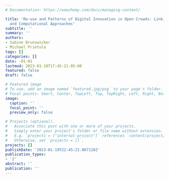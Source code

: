 ```yaml
---
# Documentation: https://wowchemy.com/docs/managing-content/

title: 'Re-use and Patterns of Digital Innovation in Open Crowds: Linking Empirical
  and Computational Approaches'
subtitle: ''
summary: ''
authors:
- Sabine Brunswicker
- Michael Prietula
tags: []
categories: []
date: -01-01
lastmod: 2023-01-19T17:45:21-05:00
featured: false
draft: false

# Featured image
# To use, add an image named `featured.jpg/png` to your page's folder.
# Focal points: Smart, Center, TopLeft, Top, TopRight, Left, Right, BottomLeft, Bottom, BottomRight.
image:
  caption: ''
  focal_point: ''
  preview_only: false

# Projects (optional).
#   Associate this post with one or more of your projects.
#   Simply enter your project's folder or file name without extension.
#   E.g. `projects = ["internal-project"]` references `content/project/deep-learning/index.md`.
#   Otherwise, set `projects = []`.
projects: []
publishDate: '2023-01-19T22:45:21.067110Z'
publication_types:
- '2'
abstract: ''
publication: ''
---
```

